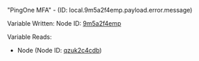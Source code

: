 "PingOne MFA" - (ID: local.9m5a2f4emp.payload.error.message)

Variable Written:
Node ID: [9m5a2f4emp](../nodes/9m5a2f4emp.md)

Variable Reads:
* Node (Node ID: [qzuk2c4cdb](../nodes/qzuk2c4cdb.md))
